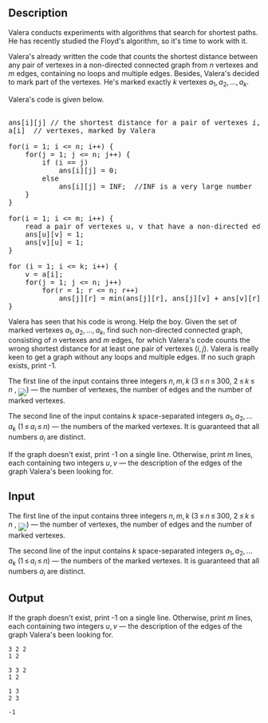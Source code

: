## Description

<div><p>Valera conducts experiments with algorithms that search for shortest paths. He has recently studied the Floyd's algorithm, so it's time to work with it.</p><p>Valera's already written the code that counts the shortest distance between any pair of vertexes in a <span class="tex-font-style-bf">non-directed connected graph</span> from <span class="tex-span"><i>n</i></span> vertexes and <span class="tex-span"><i>m</i></span> edges, containing no loops and multiple edges. Besides, Valera's decided to mark part of the vertexes. He's marked exactly <span class="tex-span"><i>k</i></span> vertexes <span class="tex-span"><i>a</i><sub class="lower-index">1</sub>, <i>a</i><sub class="lower-index">2</sub>, ..., <i>a</i><sub class="lower-index"><i>k</i></sub></span>.</p><p>Valera's code is given below.</p><pre class="verbatim"><br>ans[i][j] // the shortest distance for a pair of vertexes <span class="tex-span"><i>i</i>, <i>j</i></span><br>a[i]  // vertexes, marked by Valera<br><br>for(i = 1; i &lt;= n; i++) {<br>    for(j = 1; j &lt;= n; j++) {<br>        if (i == j)<br>            ans[i][j] = 0;<br>        else<br>            ans[i][j] = INF;  //INF is a very large number <br>    }<br>}    <br><br>for(i = 1; i &lt;= m; i++) {<br>    read a pair of vertexes u, v that have a non-directed edge between them;<br>    ans[u][v] = 1;<br>    ans[v][u] = 1;<br>}<br><br>for (i = 1; i &lt;= k; i++) {<br>    v = a[i];<br>    for(j = 1; j &lt;= n; j++)<br>        for(r = 1; r &lt;= n; r++)<br>            ans[j][r] = min(ans[j][r], ans[j][v] + ans[v][r]);<br>}<br></pre><p>Valera has seen that his code is wrong. Help the boy. Given the set of marked vertexes <span class="tex-span"><i>a</i><sub class="lower-index">1</sub>, <i>a</i><sub class="lower-index">2</sub>, ..., <i>a</i><sub class="lower-index"><i>k</i></sub></span>, find such <span class="tex-font-style-bf">non-directed connected graph</span>, consisting of <span class="tex-span"><i>n</i></span> vertexes and <span class="tex-span"><i>m</i></span> edges, for which Valera's code counts the wrong shortest distance for at least one pair of vertexes <span class="tex-span">(<i>i</i>, <i>j</i>)</span>. Valera is really keen to get a graph without any loops and multiple edges. If no such graph exists, print -1.</p></div><div class="input-specification"><p>The first line of the input contains three integers <span class="tex-span"><i>n</i>, <i>m</i>, <i>k</i></span> (<span class="tex-span">3 ≤ <i>n</i> ≤ 300</span>, <span class="tex-span">2 ≤ <i>k</i> ≤ <i>n</i></span> , <img align="middle" class="tex-formula" src="file://jnmIZXdZ.png" style="max-width: 100.0%;max-height: 100.0%;">) — the number of vertexes, the number of edges and the number of marked vertexes. </p><p>The second line of the input contains <span class="tex-span"><i>k</i></span> space-separated integers <span class="tex-span"><i>a</i><sub class="lower-index">1</sub>, <i>a</i><sub class="lower-index">2</sub>, ... <i>a</i><sub class="lower-index"><i>k</i></sub></span> (<span class="tex-span">1 ≤ <i>a</i><sub class="lower-index"><i>i</i></sub> ≤ <i>n</i></span>) — the numbers of the marked vertexes. It is guaranteed that all numbers <span class="tex-span"><i>a</i><sub class="lower-index"><i>i</i></sub></span> are distinct.</p></div><div class="output-specification"><p>If the graph doesn't exist, print -1 on a single line. Otherwise, print <span class="tex-span"><i>m</i></span> lines, each containing two integers <span class="tex-span"><i>u</i>, <i>v</i></span> — the description of the edges of the graph Valera's been looking for.</p></div>

## Input

<p>The first line of the input contains three integers <span class="tex-span"><i>n</i>, <i>m</i>, <i>k</i></span> (<span class="tex-span">3 ≤ <i>n</i> ≤ 300</span>, <span class="tex-span">2 ≤ <i>k</i> ≤ <i>n</i></span> , <img align="middle" class="tex-formula" src="file://jnmIZXdZ.png" style="max-width: 100.0%;max-height: 100.0%;">) — the number of vertexes, the number of edges and the number of marked vertexes. </p><p>The second line of the input contains <span class="tex-span"><i>k</i></span> space-separated integers <span class="tex-span"><i>a</i><sub class="lower-index">1</sub>, <i>a</i><sub class="lower-index">2</sub>, ... <i>a</i><sub class="lower-index"><i>k</i></sub></span> (<span class="tex-span">1 ≤ <i>a</i><sub class="lower-index"><i>i</i></sub> ≤ <i>n</i></span>) — the numbers of the marked vertexes. It is guaranteed that all numbers <span class="tex-span"><i>a</i><sub class="lower-index"><i>i</i></sub></span> are distinct.</p>

## Output

<p>If the graph doesn't exist, print -1 on a single line. Otherwise, print <span class="tex-span"><i>m</i></span> lines, each containing two integers <span class="tex-span"><i>u</i>, <i>v</i></span> — the description of the edges of the graph Valera's been looking for.</p>





```input1
3 2 2
1 2

```




```input2
3 3 2
1 2

```




```output1
1 3
2 3

```




```output2
-1

```


